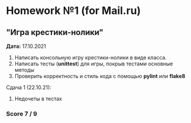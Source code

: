 # Homework №1 (for Mail.ru)
## "Игра крестики-нолики"
**Дата:** 17.10.2021

1. Написать консольную игру крестики-нолики в виде класса.
2. Написать тесты (**unittest**) для игры, покрыв тестами основные методы
3. Проверить корректность и стиль кода с помощью **pylint** или **flake8**

Сдача 1 (22.10.21):
1. Недочеты в тестах

### Score 7 / 9
